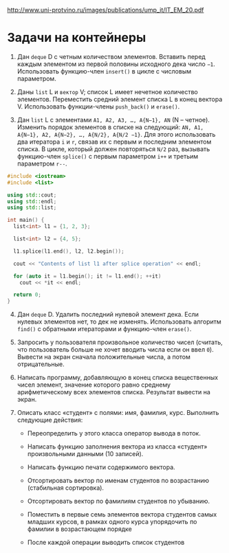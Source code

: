 http://www.uni-protvino.ru/images/publications/ump_it/IT_EM_20.pdf

# Задачи на контейнеры

1. Дан `deque` D с четным количеством элементов. Вставить перед каждым элементом из первой половины исходного дека число `−1`. Использовать функцию-член `insert()` в цикле с числовым параметром.
   
2. Даны `list` L и `вектор` V; список L имеет нечетное количество элементов. Переместить средний элемент списка L в конец вектора V. Использовать функции-члены `push_back()` и `erase()`.
   
3. Дан `list` L с элементами `A1, A2, A3, …, A{N−1}, AN` (N – четное). Изменить порядок элементов в списке на следующий: `AN, A1, A{N−1}, A2, A{N−2}, …, A{N/2}, A{N/2 −1}`. Для этого использовать два итератора `i` и `r`, связав их с первым и последним элементом списка. В цикле, который должен повторяться `N/2` раз, вызывать функцию-член `splice()` с первым параметром `i++` и третьим параметром `r--`.

```c++
#include <iostream>
#include <list>

using std::cout;
using std::endl;
using std::list;

int main() {
  list<int> l1 = {1, 2, 3};

  list<int> l2 = {4, 5};

  l1.splice(l1.end(), l2, l2.begin());

  cout << "Contents of list l1 after splice operation" << endl;

  for (auto it = l1.begin(); it != l1.end(); ++it)
    cout << *it << endl;

  return 0;
}
```

4. Дан `deque` D. Удалить последний нулевой элемент дека. Если нулевых элементов нет, то дек не изменять. Использовать алгоритм `find()` с обратными итераторами и функцию-член `erase()`.

5. Запросить у пользователя произвольное количество чисел (считать, что пользователь больше не хочет вводить числа если он ввел `0`). Вывести на экран сначала положительные числа, а потом отрицательные.

6. Написать программу, добавляющую в конец списка вещественных чисел элемент, значение которого равно среднему арифметическому всех элементов списка. Результат вывести на экран.

7. Описать класс «студент» с полями: имя, фамилия, курс. Выполнить следующие действия: 
   
   * Переопределить у этого класса оператор вывода в поток. 
   
   * Написать функцию заполнения вектора из класса «студент» произвольными данными (10 записей). 
   
   * Написать функцию печати содержимого вектора. 
   
   * Отсортировать вектор по именам студентов по возрастанию (стабильная сортировка). 
   
   * Отсортировать вектор по фамилиям студентов по убыванию. 
   
   * Поместить в первые семь элементов вектора студентов самых младших курсов, в рамках одного курса упорядочить по фамилии в возрастающем порядке
  
   * После каждой операции выводить список студентов